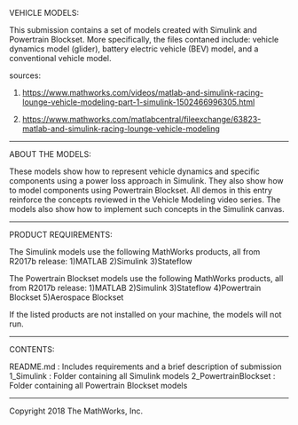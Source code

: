 VEHICLE MODELS:

This submission contains a set of models created with Simulink and Powertrain Blockset.
More specifically, the files contaned include: vehicle dynamics model (glider), battery 
electric vehicle (BEV) model, and a conventional vehicle model.



sources:

1. https://www.mathworks.com/videos/matlab-and-simulink-racing-lounge-vehicle-modeling-part-1-simulink-1502466996305.html

2. https://www.mathworks.com/matlabcentral/fileexchange/63823-matlab-and-simulink-racing-lounge-vehicle-modeling

-----------------------------------------------------------------------------------------------

ABOUT THE MODELS:

These models show how to represent vehicle dynamics and specific components using a power loss approach
in Simulink. They also show how to model components using Powertrain Blockset. 
All demos in this entry reinforce the concepts reviewed in the Vehicle Modeling video series. The models 
also show how to implement such concepts in the Simulink canvas.

-----------------------------------------------------------------------------------------------

PRODUCT REQUIREMENTS:

The Simulink models use the following MathWorks products, all from R2017b release:
1)MATLAB
2)Simulink
3)Stateflow

The Powertrain Blockset models use the following MathWorks products, all from R2017b release:
1)MATLAB
2)Simulink
3)Stateflow
4)Powertrain Blockset
5)Aerospace Blockset

If the listed products are not installed on your machine, the models will not run. 

------------------------------------------------------------------------------------------------------

CONTENTS:

README.md                      : Includes requirements and a brief description of submission
1_Simulink                      : Folder containing all Simulink models
2_PowertrainBlockset            : Folder containing all Powertrain Blockset models

------------------------------------------------------------------------------------------------------


Copyright 2018 The MathWorks, Inc.